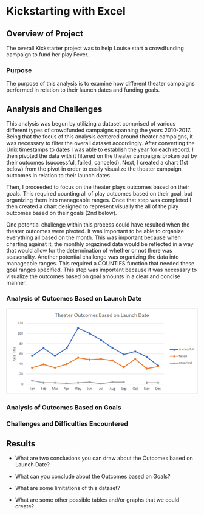 # Kickstarting with Excel

## Overview of Project

The overall Kickstarter project was to help Louise start a crowdfunding campaign to fund her play Fever.

### Purpose

The purpose of this analysis is to examine how different theater campaigns performed in relation to their launch dates and funding goals.

## Analysis and Challenges

This analysis was begun by utilizing a dataset comprised of various different types of crowdfunded campaigns spanning the years 2010-2017. Being that the focus of this analysis centered around theater campaigns, it was necessary to filter the overall dataset accordingly. After converting the Unix timestamps to dates I was able to establish the year for each record. I then pivoted the data with it filtered on the theater campaigns broken out by their outcomes (successful, failed, canceled). Next, I created a chart (1st below) from the pivot in order to easily visualize the theater campaign outcomes in relation to their launch dates. 

Then, I proceeded to focus on the theater plays outcomes based on their goals. This required counting all of play outcomes based on their goal, but organizing them into manageable ranges. Once that step was completed I then created a chart designed to represent visually the all of the play outcomes based on their goals (2nd below).

One potential challenge within this process could have resulted when the theater outcomes were pivoted. It was important to be able to organize everything all based on the month. This was important because when charting against it, the monthly orgazined data would be reflected in a way that would allow for the determination of whether or not there was seasonality. Another potential challenge was organizing the data into manageable ranges. This required a COUNTIFS function that needed these goal ranges specified. This step was important because it was necessary to visualize the outcomes based on goal amounts in a clear and concise manner.

### Analysis of Outcomes Based on Launch Date
![](/Resources/Theater_Outcomes_vs_Launch.png "Theater Outcomes vs Launch")
### Analysis of Outcomes Based on Goals

### Challenges and Difficulties Encountered

## Results

- What are two conclusions you can draw about the Outcomes based on Launch Date?

- What can you conclude about the Outcomes based on Goals?

- What are some limitations of this dataset?

- What are some other possible tables and/or graphs that we could create?

